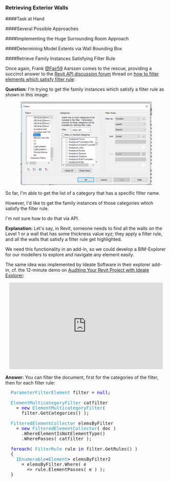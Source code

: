 <head>
<meta http-equiv="Content-Type" content="text/html; charset=utf-8">
<link rel="stylesheet" type="text/css" href="bc.css">
<!--
<script src="run_prettify.js" type="text/javascript"></script>
<script src="https://google-code-prettify.googlecode.com/svn/loader/run_prettify.js" type="text/javascript"></script>
-->
<script src="https://cdn.rawgit.com/google/code-prettify/master/loader/run_prettify.js" type="text/javascript"></script>
</head>

<!---

- 14230846 [How do I get all the outermost walls in the model?]
  https://forums.autodesk.com/t5/revit-api-forum/how-do-i-get-all-the-outermost-walls-in-the-model/m-p/7998948

- https://forums.autodesk.com/t5/revit-api-forum/how-to-filter-element-which-satisfy-filter-rule/m-p/8020317

 #RevitAPI @AutodeskRevit #bim #dynamobim @AutodeskForge #ForgeDevCon 

&ndash; 
...

--->

### Retrieving Exterior Walls



####<a name="2"></a>Task at Hand

####<a name="3"></a>Several Possible Approaches

####<a name="4"></a>Implementing the Huge Surrounding Room Approach

####<a name="5"></a>Determining Model Extents via Wall Bounding Box



####<a name="6"></a>Retrieve Family Instances Satisfying Filter Rule

Once again, Frank [@Fair59](https://forums.autodesk.com/t5/user/viewprofilepage/user-id/2083518) Aarssen
comes to the rescue, providing a succinct answer to 
the [Revit API discussion forum](http://forums.autodesk.com/t5/revit-api-forum/bd-p/160) thread
on ‎[how to filter elements which satisfy filter rule](https://forums.autodesk.com/t5/revit-api-forum/how-to-filter-element-which-satisfy-filter-rule/m-p/8021978):

**Question:** I'm trying to get the family instances which satisfy a filter rule as shown in this image:

<center>
<img src="img/filters_form.png" alt="Filters" width="411"/>
</center>

So far, I'm able to get the list of a category that has a specific filter name.

However, I'd like to get the family instances of those categories which satisfy the filter rule.

I'm not sure how to do that via API.


**Explanation:** Let's say, in Revit, someone needs to find all the walls on the Level 1 or a wall that has some thickness value xyz; they apply a filter rule, and all the walls that satisfy a filter rule get highlighted. 

We need this functionality in an add-in, so we could develop a BIM-Explorer for our modellers to explore and navigate any element easily.

The same idea was implemented by Ideate Software in their explorer add-in, cf. the 12-minute demo on [Auditing Your Revit Project with Ideate Explorer](https://youtu.be/KP7XFv_VL6M):

<center>
<iframe width="480" height="270" src="https://www.youtube.com/embed/KP7XFv_VL6M" frameborder="0" allow="autoplay; encrypted-media" allowfullscreen></iframe>
</center>

 
**Answer:** You can filter the document, first for the categories of the filter, then for each filter rule:

<pre class="code">
&nbsp;&nbsp;<span style="color:#2b91af;">ParameterFilterElement</span>&nbsp;filter&nbsp;=&nbsp;<span style="color:blue;">null</span>;
 
&nbsp;&nbsp;<span style="color:#2b91af;">ElementMulticategoryFilter</span>&nbsp;catfilter&nbsp;
&nbsp;&nbsp;&nbsp;&nbsp;=&nbsp;<span style="color:blue;">new</span>&nbsp;<span style="color:#2b91af;">ElementMulticategoryFilter</span>(&nbsp;
&nbsp;&nbsp;&nbsp;&nbsp;&nbsp;&nbsp;filter.GetCategories()&nbsp;);
 
&nbsp;&nbsp;<span style="color:#2b91af;">FilteredElementCollector</span>&nbsp;elemsByFilter&nbsp;
&nbsp;&nbsp;&nbsp;&nbsp;=&nbsp;<span style="color:blue;">new</span>&nbsp;<span style="color:#2b91af;">FilteredElementCollector</span>(&nbsp;doc&nbsp;)
&nbsp;&nbsp;&nbsp;&nbsp;&nbsp;&nbsp;.WhereElementIsNotElementType()
&nbsp;&nbsp;&nbsp;&nbsp;&nbsp;&nbsp;.WherePasses(&nbsp;catfilter&nbsp;);
 
&nbsp;&nbsp;<span style="color:blue;">foreach</span>(&nbsp;<span style="color:#2b91af;">FilterRule</span>&nbsp;rule&nbsp;<span style="color:blue;">in</span>&nbsp;filter.GetRules()&nbsp;)
&nbsp;&nbsp;{
&nbsp;&nbsp;&nbsp;&nbsp;<span style="color:#2b91af;">IEnumerable</span>&lt;<span style="color:#2b91af;">Element</span>&gt;&nbsp;elemsByFilter2&nbsp;
&nbsp;&nbsp;&nbsp;&nbsp;&nbsp;&nbsp;=&nbsp;elemsByFilter.Where(&nbsp;e&nbsp;
&nbsp;&nbsp;&nbsp;&nbsp;&nbsp;&nbsp;&nbsp;&nbsp;=&gt;&nbsp;rule.ElementPasses(&nbsp;e&nbsp;)&nbsp;);
&nbsp;&nbsp;}
</pre>
